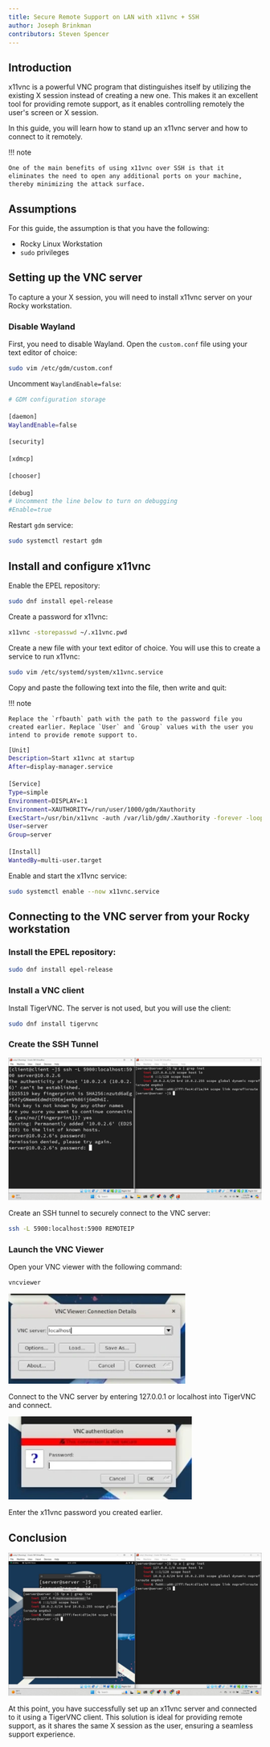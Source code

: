 ```yaml
---
title: Secure Remote Support on LAN with x11vnc + SSH
author: Joseph Brinkman
contributors: Steven Spencer
---
```


## Introduction

x11vnc is a powerful VNC program that distinguishes itself by utilizing the existing X session instead of creating a new one. This makes it an excellent tool for providing remote support, as it enables controlling remotely the user's screen or X session.

In this guide, you will learn how to stand up an x11vnc server and how to connect to it remotely.

!!! note

    One of the main benefits of using x11vnc over SSH is that it eliminates the need to open any additional ports on your machine, thereby minimizing the attack surface.

## Assumptions

For this guide, the assumption is that you have the following:

* Rocky Linux Workstation
* `sudo` privileges

## Setting up the VNC server

To capture a your X session, you will need to install x11vnc server on your Rocky workstation.

### Disable Wayland

First, you need to disable Wayland. Open the `custom.conf` file using your text editor of choice:

```bash
sudo vim /etc/gdm/custom.conf
```

Uncomment `WaylandEnable=false`:

```bash
# GDM configuration storage

[daemon]
WaylandEnable=false

[security]

[xdmcp]

[chooser]

[debug]
# Uncomment the line below to turn on debugging
#Enable=true
```

Restart `gdm` service:

```bash
sudo systemctl restart gdm
```

## Install and configure x11vnc

Enable the EPEL repository:

```bash
sudo dnf install epel-release
```

Create a password for x11vnc:

```bash
x11vnc -storepasswd ~/.x11vnc.pwd
```

Create a new file with your text editor of choice. You will use this to create a service to run x11vnc:

```bash
sudo vim /etc/systemd/system/x11vnc.service
```

Copy and paste the following text into the file, then write and quit:

!!! note

    Replace the `rfbauth` path with the path to the password file you created earlier. Replace `User` and `Group` values with the user you intend to provide remote support to.

```bash
[Unit]
Description=Start x11vnc at startup
After=display-manager.service

[Service]
Type=simple
Environment=DISPLAY=:1
Environment=XAUTHORITY=/run/user/1000/gdm/Xauthority
ExecStart=/usr/bin/x11vnc -auth /var/lib/gdm/.Xauthority -forever -loop -noxdamage -repeat -rfbauth /home/server/.x11vnc.pwd -rfbport 5900 -shared
User=server
Group=server

[Install]
WantedBy=multi-user.target
```

Enable and start the x11vnc service:

```bash
sudo systemctl enable --now x11vnc.service
```

## Connecting to the VNC server from your Rocky workstation

### Install the EPEL repository:

```bash
sudo dnf install epel-release
```

### Install a VNC client

Install TigerVNC. The server is not used, but you will use the client:

```bash
sudo dnf install tigervnc
```

### Create the SSH Tunnel 

![The ssh command in a terminal window](images/x11vnc_plus_ssh_lan_images/vnc_ssh_tunnel.webp)

Create an SSH tunnel to securely connect to the VNC server:

```bash
ssh -L 5900:localhost:5900 REMOTEIP
```

### Launch the VNC Viewer

Open your VNC viewer with the following command:

```bash
vncviewer
```

![TigerVNC viewer](images/x11vnc_plus_ssh_lan_images/vnc_viewer.webp)

Connect to the VNC server by entering 127.0.0.1 or localhost into TigerVNC and connect.

![TigerVNC viewer password prompt](images/x11vnc_plus_ssh_lan_images/vnc_viewer_password.webp)

Enter the x11vnc password you created earlier.

## Conclusion

![TigerVNC viewer connected to an X session](images/x11vnc_plus_ssh_lan_images/x11vnc_over_ssh_lan_conclusion.webp)

At this point, you have successfully set up an x11vnc server and connected to it using a TigerVNC client. This solution is ideal for providing remote support, as it shares the same X session as the user, ensuring a seamless support experience.

